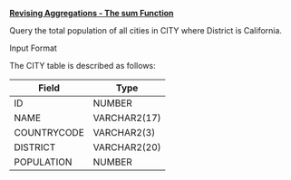 **[Revising Aggregations - The sum Function](https://www.hackerrank.com/challenges/revising-aggregations-sum/problem)**

Query the total population of all cities in CITY where District is California.

Input Format

The CITY table is described as follows:

|  Field | Type |
|---|---|
| ID  | NUMBER |
| NAME | VARCHAR2(17) |
| COUNTRYCODE | VARCHAR2(3) |
| DISTRICT  | VARCHAR2(20)  |
| POPULATION |  NUMBER |


